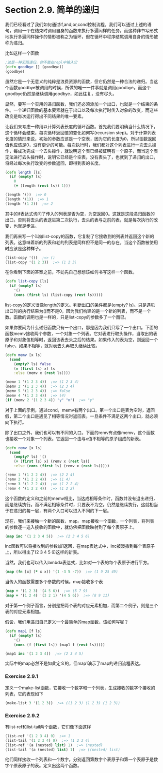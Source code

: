 # Section 2.9. 简单的递归

我们已经看过了我们如何通过if,and,or,cond控制流程。我们可以通过上述的语句，调用一个在结束时调用自身的函数来执行多遍同样的任务，而这种非书写形式地执行多遍同样操作的情形被称之为循环，但在循环中程序结尾调用自身的情形被称为递归。

比如这样一个函数
```clojure
;这是一种无限递归，你不能在repl中输入它
(defn goodbye [] (goodbye))
(goodbye)
```

虽然它是一个无意义的纯粹是浪费资源的函数，但它仍然是一种合法的递归。当这个函数goodbye被调用的时候，所做的唯一一件事就是调用goodbye，而这个goodbye仍然是继续调用goodbye，如此往复，没有尽头。

显然，要写一个实用的递归函数，我们还必须添加一个出口，也就是一个结束的条件。一个递归函数的基本要素就在于出口以及每次执行时传入对象的改变，而这些改变是每次运行得出不同结果的唯一要素。

让我们来考虑一种用以计算列表长度的循环函数。首先我们要明确当什么情况下，这个循环会结束，每次循环返回值的变化如何写(recursion step)。对于计算列表长度的情形来说，初始的参数应该是一个空表，因为它的长度为0，所以函数返回值也应该是0，没有更少的可能。每次执行时，我们都对这个列表进行一次去头操作，每成功完成一个去头操作，就说明这个表已经被证明有一个原子，而当这个表无法进行去头操作时，说明它已经是个空表，没有表头了，也就到了递归的出口，将经过每次执行改变的参数返回，即得到表的长度。
```clojure
(defn length [ls]
  (if (empty? ls)
    0
    (+ (length (rest ls)) 1)))

(length '())  ;=> 0
(length '(1))  ;=> 1
(length '(1 2))  ;=> 2
```

其中的if表达式询问了传入的列表是否为空，为空返回0。这就是这段递归函数的出口。否则将去头的表送进第二次执行，去头的表与之前的表，就是每次执行的改变，也就是步进。

我们再来写一个叫做list-copy的函数，它复制了它接收到的列表并返回这个新的列表。这意味着新的列表和老的列表是同样但不是同一的存在。当这个函数被使用时应该是这种样子。
```clojure
(list-copy '())  ;=> ()
(list-copy '(1 2 3))  ;=> (1 2 3)
```

在你看到下面的答案之前，不妨先自己想想该如何书写这样一个函数。
```clojure
(defn list-copy [ls]
  (if (empty? ls)
    '()
    (cons (first ls) (list-copy (rest ls)))))
```

list-copy的定义很像length的定义。判断出口的条件都是(empty? ls\)。只是遇见出口时的执行结果为()而不是0，因为我们构建的是一个新的列表，而不是一个数。函数的调用也是一样的，只是list-copy的参数多了一个而已。

如果你要问为什么递归函数只有一个出口，那是因为我们只写了一个出口。下面的函数memv接收两个参数，一个对象一个列表。它对表进行取头操作，当取出的表原子和对象值相等时，返回该表去头之后的结果。如果传入的表为空，则返回一个false，如果不相等，就对表去头再取头继续比较。
```clojure
(defn memv [x ls]
  (cond
    (empty? ls) false
    (= (first ls) x) ls
    :else (memv x (rest ls))))

(memv 1 '(1 2 3 4))  ;=> (1 2 3 4)
(memv 2 '(1 2 3 4))  ;=> (2 3 4)
(memv 5 '(1 2 3 4))  ;=> false
(memv 4 '(1 2 3 4))  ;=> (4)
(if (memv 2 '(1 2 3 4)) "y" "n")  ;=> "y"
```
对于上面的示例，通过cond，memv有两个出口。第一个出口是表为空时，返回假，第二个出口是遇见了相等情况时返回表。一旦条件不满足这两个出口，就必须向下执行。

除了出口之外，我们也可以有不同的入口。下面的remv有点像memv，这个函数也接收一个对象一个列表。它返回一个由与x值不相等的原子组成的新表。
```clojure
(defn remv [x ls]
  (cond 
    (empty? ls) '()
    (= (first ls) x) (remv x (rest ls))
    :else (cons (first ls) (remv x (rest ls)))))

(remv 1 '(1 2 2 4))  ;=> (2 2 4)
(remv 2 '(1 2 2 4))  ;=> (1 4)
(remv 3 '(1 2 2 4))  ;=> (1 2 2 4)
(remv 4 '(1 2 2 4))  ;=> (1 2 2)
```

这个函数的定义和之前的memv相比，当达成相等条件时，函数并没有退出递归，而是继续执行。而不满足相等条件时，只要表不为空，仍然是继续执行。这就相当于在递归的每一层，有两个入口可以进入不同的下一层。

现在，我们来接触一个新的函数，map。map接收一个函数，一个列表，将列表的参数逐一送入接收的函数中，就仿佛把函数映射到了每个表原子上。
```clojure
(map inc '(1 2 3 4 5))  ;=> (2 3 4 5 6)
```

inc函数可以将接收到的参数加1返回，在map表达式中，inc被泼撒到每个表原子上，所以得出了(2 3 4 5 6)这样的新表。

当然，我们也可以传入lambda表达式，比如对一个表的每个表原子进行平方。
```clojure
(map (fn [x] (* x x)) '(1 -3 5 -7))  ;=> (1 9 25 49)
```

当传入的函数需要多个参数的时候，map接收多个表
```clojure
(map + '(1 2 3) '(4 5 6))  ;=> (5 7 9)
(map + '(1 2 4) '(3 2 1) '(4 5 6))  ;=> (8 9 11)
```

对于第一个例子而言，分别是把两个表的对应元素相加，而第二个例子，则是三个表的对应元素相加。

假设，我们用递归自己定义一个最简单的map函数，该如何写呢？
```clojure
(defn map1 [f ls]
  (if (empty? ls)
    '()
    (cons (f (first ls)) (map1 f (rest ls)))))

(map1 inc '(1 2 3 4))  ;=> (2 3 4 5)
```

实际中的map必然不是如此定义的，但map1演示了map的递归流程表达。

### Exercise 2.9.1
定义一个make-list函数，它接收一个数字和一个列表，生成接收的数字个接收的列表，它的表现如下
```clojure
(make-list 3 '(1 2 3))  ;=> ((1 2 3) (1 2 3) (1 2 3))
```

### Exercise 2.9.2
有list-ref和list-tail两个函数，它们像下面这样
```clojure
(list-ref '(1 2 3 4) 0)  ;=> 1
(list-tail '(1 2 3 4) 0)  ;=> (1 2 3 4)
(list-ref '(a (nested) list) 1)  ;=> (nested)
(list-tail '(a (nested) list) 1)  ;=> ((nested) list)
```
他们同样接收一个列表和一个数字，分别返回第数字个表原子和第一个表原子是数字个原表原子的表。定义出这两个函数。
